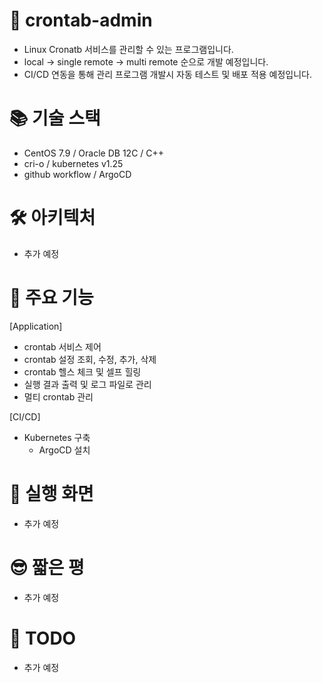 # 🐑 crontab-admin

- Linux Cronatb 서비스를 관리할 수 있는 프로그램입니다.
- local -> single remote -> multi remote 순으로 개발 예정입니다.
- CI/CD 연동을 통해 관리 프로그램 개발시 자동 테스트 및 배포 적용 예정입니다.

# 📚 기술 스택

- CentOS 7.9 / Oracle DB 12C / C++
- cri-o / kubernetes v1.25
- github workflow / ArgoCD

# 🛠 아키텍처
- 추가 예정

# 🌟 주요 기능
[Application]
- crontab 서비스 제어
- crontab 설정 조회, 수정, 추가, 삭제
- crontab 헬스 체크 및 셀프 힐링
- 실행 결과 출력 및 로그 파일로 관리
- 멀티 crontab 관리

[CI/CD]
- Kubernetes 구축
  - ArgoCD 설치

# 🌠 실행 화면
- 추가 예정

# 😎 짧은 평
- 추가 예정

# 🎃 TODO
- 추가 예정
